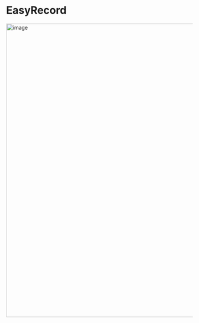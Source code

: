 # EasyRecord
<img width="791" alt="image" src="https://github.com/JosueBrenes/EasyRecord/assets/123853174/6d64e4fc-e901-4d59-97d9-ffec89500062">

